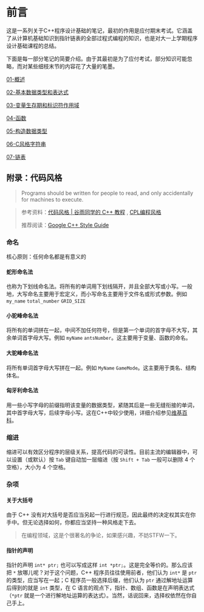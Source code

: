 # 前言

这是一系列关于C++程序设计基础的笔记，最初的作用是应付期末考试。它涵盖了从计算机基础知识到指针链表的全部过程式编程的知识，也是对大一上学期程序设计基础课程的总结。

下面是每一部分笔记的简要介绍。由于其最初是为了应付考试，部分知识可能忽略，而对某些细枝末节的内容花了大量的笔墨。

[01-概述](01.md)

[02-基本数据类型和表达式](02.md)

[03-变量生存期和标识符作用域](03.md)

[04-函数](04.md)

[05-构造数据类型](05.md)

[06-C风格字符串](06.md)

[07-链表](07.md)

## 附录：代码风格

> Programs should be written for people to read, and only accidentally for machines to execute. 

> 参考资料：[代码风格 | 谷雨同学的 C++ 教程](https://learn-cpp.tk/appendix/coding_style.html#%E4%BB%A3%E7%A0%81%E9%A3%8E%E6%A0%BC) , [CPL编程风格](https://docs.cpl.icu/#/styles?id=%e4%bb%a3%e7%a0%81%e9%a3%8e%e6%a0%bc)
> 
> 推荐阅读：[Google C++ Style Guide](https://google.github.io/styleguide/cppguide.html)

### 命名

核心原则：任何命名都是有意义的

#### 蛇形命名法

也称为下划线命名法。将所有的单词用下划线隔开，并且全部大写或小写。一般地，大写命名主要用于宏定义，而小写命名主要用于文件名或形式参数。例如 `my_name` `total_number` `GRID_SIZE`

#### 小驼峰命名法

将所有的单词拼在一起，中间不加任何符号，但是第一个单词的首字母不大写，其余单词首字母大写。例如 `myName` `antsNumber`。这主要用于变量、函数的命名。

#### 大驼峰命名法

将所有单词首字母大写拼在一起。例如 `MyName` `GameMode`。这主要用于类名、结构体名。

#### 匈牙利命名法

用一些小写字母的前缀指明该变量的数据类型，紧随其后是一些无缝衔接的单词，其中首字母大写，后续字母小写。这在C++中较少使用，详细介绍参见[维基百科](https://en.wikipedia.org/wiki/Hungarian_notation?useskin=vector)。

### 缩进

缩进可以有效区分程序的层级关系，提高代码的可读性。目前主流的编辑器中，可以设置（或默认）按 `Tab` 键自动加一层缩进（按 `Shift + Tab` 一般可以删除 4 个空格），大小为 4 个空格。

### 杂项

#### 关于大括号

由于 C++ 没有对大括号是否应当另起一行进行规范，因此最终的决定权其实在你手中。但无论选择如何，你都应当坚持一种风格走下去。

> 在编程领域，这是个很著名的争论，如果感兴趣，不妨STFW一下。

#### 指针的声明

指针的声明 `int* ptr;` 也可以写成这样 `int *ptr;`。这是完全等价的。那么应该把 `*` 放哪儿呢？对于这个问题，C++ 程序员往往使用前者，他们认为 `int*` 是 `ptr` 的类型，应当写在一起；C 程序员一般选择后缀，他们认为 `ptr` 通过解地址运算后得到的就是 `int` 类型，在 C 语言的观点下，指针、数组、函数是在声明表达式（`*ptr` 就是一个进行解地址运算的表达式）。当然，话说回来，选择权依然在你自己手上。